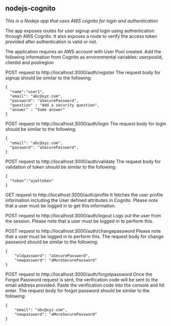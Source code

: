 ## nodejs-cognito
*This is a Nodejs app that uses AWS cognito for login and authentication*

The app exposes routes for user signup and login using authentication through AWS Cognito.
It also exposes a route to verify the access token provided after authentication is valid or not.

The application requires an AWS account with User Pool created. 
Add the following information from Cognito as environmental variables: userpoolid, clientid and poolregion


POST request to http://localhost:3000/auth/register
The request body for signup should be similar to the following:
```
{
  "name":"user1", 
  "email": "abc@xyz.com", 
  "password": "aSecurePassword", 
  "question" : "Add a security question",
  "answer" : "Some answer"
}
```

POST request to http://localhost:3000/auth/login
The request body for login should be similar to the following:
```
{
  "email": "abc@xyz.com", 
  "password": "aSecurePassword", 
}
```

POST request to http://localhost:3000/auth/validate
The request body for validation of token should be similar to the following:
```
{
  "token":"ajwttoken"
}
```

GET request to http://localhost:3000/auth/profile
It fetches the user profile information including the User defined attributes in Cognito. Please note that a user must be logged in to get this information.

POST request to http://localhost:3000/auth/logout
Logs out the user from the session. Please note that a user must be logged in to perform this.

POST request to http://localhost:3000/auth/changepassword
Please note that a user must be logged in to perform this. The request body for change password should be similar to the following:
```
{
	"oldpassword": "aSecurePassword", 
	"newpassword": "aMoreSecurePassword"
}
```

POST request to http://localhost:3000/auth/forgotpassword
Once the Forgot Password request is sent, the verification code will be sent to the email address provided. Paste the verification code into the console and hit enter. The request body for forgot password should be similar to the following:
```
{
	"email": "abc@xyz.com", 
	"newpassword": "aMoreSecurePassword"
}
```
